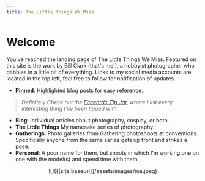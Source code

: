 ```yaml
---
title: The Little Things We Miss
---
```


# Welcome

You've reached the landing page of The Little Things We Miss. Featured on this site is the work by Bill Clark (that's me!), a hobbyist photographer who dabbles in a little bit of everything. Links to my social media accounts are located in the top left, feel free to follow for notification of updates. 

* **Pinned**: Highlighted blog posts for easy reference. 
> *Definitely Check out the [Eccentric Tip Jar]({{site.baseurl}}/blog/2017/07/22/shoot-faq.html#the-eccentric-tip-jar), where I list every interesting thing I've been tipped with.* 
* **Blog**: Individual articles about photography, cosplay, or both.
* **The Little Things** My namesake series of photography.
* **Gatherings**: Photo galleries from Gathering photoshoots at conventions. Specifically anyone from the same series gets up front and strikes a pose.
* **Personal**: A poor name for them, but shoots in which I'm working one on one with the model(s) and spend time with them. 

<div style="text-align:center" markdown="1">
![]({{site.baseurl}}/assets/images/me.jpeg)
</div>